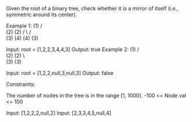Given the root of a binary tree, check whether it is a mirror of itself (i.e., symmetric around its center).


Example 1:
            (1)
          /     \
        (2)     (2)
        / \     / \
     (3)  (4) (4) (3)

Input: root = [1,2,2,3,4,4,3]
Output: true
Example 2:
            (1)
          /     \
        (2)     (2)
          \       \
          (3)     (3)


Input: root = [1,2,2,null,3,null,3]
Output: false

Constraints:

The number of nodes in the tree is in the range [1, 1000].
-100 <= Node.val <= 100

Input: [1,2,2,2,null,2]
Input: [2,3,3,4,5,null,4]
